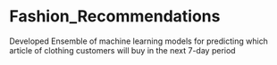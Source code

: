 # Fashion_Recommendations
Developed Ensemble of machine learning models for predicting which article of clothing customers will buy in the next 7-day period

